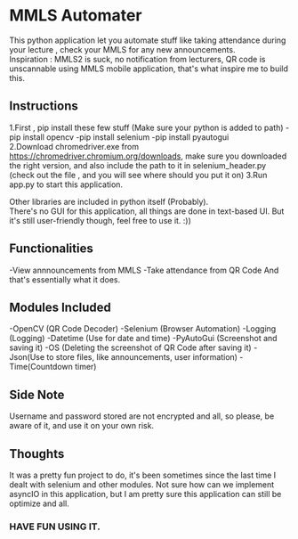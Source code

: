 # MMLS Automater
This python application let you automate stuff like taking attendance during your lecture , check your MMLS for any new announcements.
<br>
Inspiration : MMLS2 is suck, no notification from lecturers, QR code is unscannable using MMLS mobile application, that's what inspire me to build this.

## Instructions
1.First , pip install these few stuff (Make sure your python is added to path)
-pip install opencv
-pip install selenium
-pip install pyautogui
<br>
2.Download chromedriver.exe from https://chromedriver.chromium.org/downloads, make sure you downloaded the right version, and also include the path to it in selenium_header.py (check out the file , and you will see where should you put it on)
3.Run app.py to start this application.

Other libraries are included in python itself (Probably).
<br>
There's no GUI for this application, all things are done in text-based UI. But it's still user-friendly though, feel free to use it. :))

## Functionalities
-View annnouncements from MMLS
-Take attendance from QR Code
And that's essentially what it does.

## Modules Included
-OpenCV (QR Code Decoder)
-Selenium (Browser Automation)
-Logging (Logging)
-Datetime (Use for date and time)
-PyAutoGui (Screenshot and saving it)
-OS (Deleting the screenshot of QR Code after saving it)
-Json(Use to store files, like announcements, user information)
-Time(Countdown timer)

## Side Note
Username and password stored are not encrypted and all, so please, be aware of it, and use it on your own risk.

## Thoughts
It was a pretty fun project to do, it's been sometimes since the last time I dealt with selenium and other modules. Not sure how can we implement asyncIO in this application, but I am pretty sure this application can still be optimize and all.

### HAVE FUN USING IT.
